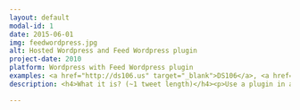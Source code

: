 ```yaml
---
layout: default
modal-id: 1
date: 2015-06-01
img: feedwordpress.jpg
alt: Hosted Wordpress and Feed Wordpress plugin 
project-date: 2010
platform: Wordpress with Feed Wordpress plugin
examples: <a href="http://ds106.us" target="_blank">DS106</a>, <a href="http://connectedcourses.net/" target="_blank">Connected Courses</a>, <a href="http://thoughtvectors.net/" target="_blank">Thoughtvectors in Concept Space</a>
description: <h4>What it is? (~1 tweet length)</h4><p>Use a plugin in a Wordpress self hosted site that aggregates content from external sites via RSS</p><h4>How this Creates a Connected Learning Space (~2 tweets length)</h4> <p>All work and activity by participants are done in spaces they manage, anything from a self hosted blog on a personal domain to a free hosted one. Other social media sources (tweets, photos, diigo groups) can be syndicated in if they have an RSS feed. Everything can be organized then on the aggregating site a hub of activity.</p><h4>How This Demonstrates Equity By Design?</h4> <p>It gives control over all content, and personal representation, to the individual.</p><h4>The Origin Story</h4> <p>You should travel back to 2001 <a href="http://cogdogblog.com/2014/11/18/motherblog/" target="_blank">to hear how Barbara Ganley built what became known as "the mother blog"</a> for her writing students at Middlebury College. This was created with modifications to then hosted MovableType blog platform.</p><iframe width="480" height="360" src="https://www.youtube.com/embed/24nUf5-BEe8" frameborder="0" allowfullscreen></iframe><p>Inspired by the motherblog concept and fueled by the vision of Gardner Campbell for <a href="http://www.educause.edu/ero/article/personal-cyberinfrastructure" target="_blank">A Personal Cyberinfrastructure</a>, the DTLT at University of Mary Washington implemented early examples on their multi site Wordpress platform, <a href="http://umwblogs.org/" target="_blank">UMW Blogs</a> (the <a href="http://studyabroad.umwblogs.org/" target="_blank">UMW Abroad</a> site has aggregated blog posts from students traveling abroad since 2009).</p><p>The Wordpress / Feed Wordpress platform was the foundation for <a href="http://digitalstorytelling.umwblogs.org/" target="_blank">the first DS106 Digital Storytelling course</a> built by Jim Groom in 2010 and has evolved and expanded into the <a href="http://ds106.us/" target="_blank">open DS106 courses</a> taught many times at UMW and elsewhere since 2011.</p><h4>Front Stage Demo (what it looks like to the public)</h4> <iframe width="480" height="360" src="https://www.youtube.com/embed/aYh6VTLrLSE" frameborder="0" allowfullscreen></iframe><h4>Back Stage Demo (what it looks like to manage)</h4> <iframe width="480" height="360" src="https://www.youtube.com/embed/WppuAdvD2zk" frameborder="0" allowfullscreen></iframe><h4>Technologies and Costs</h4> <ul> <li><a href="http://wordpress.org/" target="_blank">Self Hosted Wordpress</a> (open source)</li> <li>Commodity Web Hosting and Domain Registration ($5-$40/year for domain depending on domain; $25-$45 / year for hosting) - Depending on number of sites aggregated, this can be run on any shared web hosting platform, bigger sites (100+ feeds?) might need a better package. We recommend starting with <a href="http://reclaimhosting.com/" target="_blank">Reclaim Hosting</a> but also viable are <a href="http://bluehost.com/" target="_blank">Bluehost</a>, <a href="http://dreamhost.com/" target="_blank">Dreamhost</a>, <a href="http://mediatemple.com/" target="_blank">Media Temple</a>, <a href="http://asmallorange.com/" target="_blank">A Small Orange</a>, and many more. </li> </ul> <h4>Skill Levels Required</h4> <p>Advanced web skills / programming not required for a basic setup. Familiarity with setting up and setting options in Wordpress needed.</p><h4>Examples</h4> <ul> <li>DS106 (2010- University of Mary Washington)  <a href="http://ds106.us" target="_blank">http://ds106.us</a></li> <li>rmooc (2013-2014 Thomson Rivers University)  <a href="http://rmooc.ca" target="_blank">http://rmooc.ca</a></li><li>ETMOOC (2012) <a href="http://etmooc.org/hub" target="_blank">http://etmooc.org/hub</a></li><li>Project Community  (2012- Hague University of Applied Sciences)  <a href="http://projectcommunity.info/" target="_blank">http://projectcommunity.info/</a></li><li>Future of Learning institute (2013- Harvard Graduate School of Education) <a href="http://futureoflearningpz.org/" target="_blank">http://futureoflearningpz.org/</a></li><li>Connected Courses (2014, DML) <a href="http://connectedcourses.net/" target="_blank">http://connectedcourses.net/</a></li> <li>Situating the Global Environment (2011-2014, Lewis and Clark College) <a href="https://sge.lclark.edu/" target="_blank">https://sge.lclark.edu/</a></li> <li>UMW Abroad (2009- University of Mary Washington) aggregates blog posts from students who travel abroad to study <a href="http://studyabroad.umwblogs.org/" target="_blank">http://studyabroad.umwblogs.org/</a></li> <li>Intro to Sociology (Summer 2014, VCU) <a href="http://rampages.us/socy101croteau/" target="_blank">http://rampages.us/socy101croteau/</a></li></ul><h4>Guides, Resources, Tutorials</h4><ul><li><a href="http://cogdogblog.com/2014/07/14/feed-wordpress-101/" target="_blank">Building Connected Courses- Feedpress 101</a>  (CogDogBlog)</li><li><a href="http://reclaimhosting.com/installing-wordpress-multisite-and-using-feedwordpress/" target="_blank">Installing WordPress Multisite and Using FeedWordPress (Reclaim Hosting)</a></li><li><a href="http://bavatuesdays.com/building-with-howard-creating-a-learning-environment-with-open-source-tools-pt-1/" target="_blank">Building with Howard- Creating a Learning Environment with Open Source Tools</a> a three part video series (see <a href="http://bavatuesdays.com/building-with-howard-creating-an-open-source-learning-environment-pt-2/" target="_blank">Part 2</a> and <a href="http://bavatuesdays.com/building-with-howard-creating-an-open-source-learning-environment-pt-3/" target="_blank">Part 3</a>) where Jim Groom helps Howard Rheingold build a connected site with Wordpress / Feed Wordpress</li><li><a href="http://davidrcroteau.net/blog-post/the-mother-of-all-posts-about-blog-hubs-an-instructors-guide-to-aggregating-student-blogs/" target="_blank">The Mother of All Posts About Blog Hubs- An Instructors Guide to Aggregating Student Blogs</a> (David Croteau)</li><li><a href="http://bionicteaching.com/mother-blog-primer/" target="_blank">The Mother Blog Primer</a> and <a href="http://rampages.us/examples/mother-blog/" target="_blank">Mother Blog Examples</a> (Bionic Teaching)</li><li><a href="http://bavatuesdays.com/aggregating-comments-into-distributed-course-hub-recipe/" target="_blank">Aggregating Comments into a Distributed Course Hub Recipe</a> (Bavatuesdays)</li><li><a href="https://mashe.hawksey.info/2013/12/tapping-the-rhizomes-of-open-learning-with-feedwordpress-your-personal-analytical-de-cloaking-device/" target="_blank">Tapping the rhizomes of open learning with FeedWordPress, (your personal analytical de-cloaking device)</a> (Martin Hawksey)</li> </ul><h4>Challenges</h4> <ul> <li>May be more technical skills required than many faculty may want to take on.</li> <li>RSS feeds can be fickle, difficult for users to understand how to provide a feed, people keep claiming RSS is dead (Google pulling Reader, Twitter not providing RSS feeds since 2013)</li> <li>Requires continual polling of sites for new content, potentially wasted cycles of processing.</li> <li>Feed Wordpress plugin developer does not usually respond to requests for support</li> </ul>

---
```

